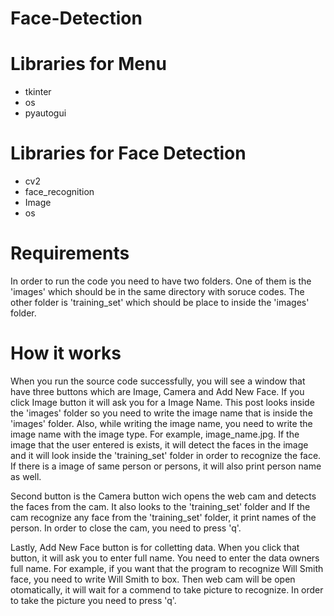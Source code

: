 # Face-Detection

# Libraries for Menu
 - tkinter
 - os
 - pyautogui

# Libraries for Face Detection
 - cv2
 - face_recognition
 - Image
 - os

# Requirements

In order to run the code you need to have two folders. One of them is the 'images' which should be in the same directory with soruce codes. The other folder is 'training_set' which should be place to inside the 'images' folder.

# How it works

When you run the source code successfully, you will see a window that have three buttons which are Image, Camera and Add New Face. If you click Image button it will ask you for a Image Name. This post looks inside the 'images' folder so you need to write the image name that is inside the 'images' folder. Also, while writing the image name, you need to write the image name with the image type. For example, image_name.jpg. If the image that the user entered is exists, it will detect the faces in the image and it will look inside the 'training_set' folder in order to recognize the face. If there is a image of same person or persons, it will also print person name as well.

Second button is the Camera button wich opens the web cam and detects the faces from the cam. It also looks to the 'training_set' folder and If the cam recognize any face from the 'training_set' folder, it print names of the person. In order to close the cam, you need to press 'q'.

Lastly, Add New Face button is for colletting data. When you click that button, it will ask you to enter full name. You need to enter the data owners full name. For example, if you want that the program to recognize Will Smith face, you need to write Will Smith to box. Then web cam will be open otomatically, it will wait for a commend to take picture to recognize. In order to take the picture you need to press 'q'.
